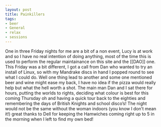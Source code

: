 ```yaml
---
layout: post
title: Painkillers
tags:
- beer
- General
- relax
- sessions
---
```

One in three Friday nights for me are a bit of a non event, Lucy is at work and so I have no real intention of doing anything, most of the time this is used to perform the regular maintainance on this site and the [[DAO]] one. This Friday was a bit different, I got a call from Dan who wanted to try an install of Linux, so with my Mandrake discs in hand I popped round to see what I could do. Well one thing lead to another and some one mentioned beer and wine might ease my back, I have no idea if the pizza would really help but what the hell worth a shot.
The main man Dan and I sat there for hours, putting the worlds to rights, deciding what colour is best for this coming Thursday oh and having a quick tour back to the eighties and remembering the days of British Knights and school disco’s!
The night would not be the same without the woman indoors (you know I don’t mean it!) great thanks to Dell for keeping the Hamwiches coming right up to 5 in the morning when I left to find my own bed!
